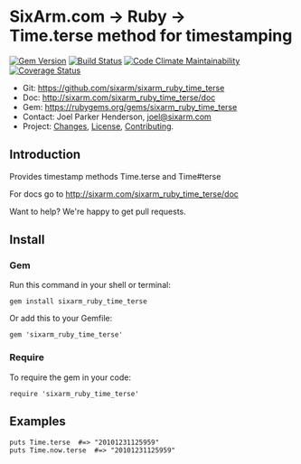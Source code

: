 # SixArm.com → Ruby → <br> Time.terse method for timestamping

<!--header-open-->

[![Gem Version](https://badge.fury.io/rb/sixarm_ruby_time_terse.svg)](http://badge.fury.io/rb/sixarm_ruby_time_terse)
[![Build Status](https://travis-ci.org/SixArm/sixarm_ruby_time_terse.png)](https://travis-ci.org/SixArm/sixarm_ruby_time_terse)
[![Code Climate Maintainability](https://api.codeclimate.com/v1/badges/3957f49740b14e5f09b1/maintainability)](https://codeclimate.com/github/SixArm/sixarm_ruby_time_terse/maintainability)
[![Coverage Status](https://coveralls.io/repos/SixArm/sixarm_ruby_time_terse/badge.svg?branch=master&service=github)](https://coveralls.io/github/SixArm/sixarm_ruby_time_terse?branch=master)

* Git: <https://github.com/sixarm/sixarm_ruby_time_terse>
* Doc: <http://sixarm.com/sixarm_ruby_time_terse/doc>
* Gem: <https://rubygems.org/gems/sixarm_ruby_time_terse>
* Contact: Joel Parker Henderson, <joel@sixarm.com>
* Project: [Changes](CHANGES.md), [License](LICENSE.md), [Contributing](CONTRIBUTING.md).

<!--header-shut-->


## Introduction

Provides timestamp methods Time.terse and Time#terse

For docs go to <http://sixarm.com/sixarm_ruby_time_terse/doc>

Want to help? We're happy to get pull requests.


<!--install-opent-->

## Install

### Gem

Run this command in your shell or terminal:

    gem install sixarm_ruby_time_terse

Or add this to your Gemfile:

    gem 'sixarm_ruby_time_terse'

### Require

To require the gem in your code:

    require 'sixarm_ruby_time_terse'

<!--install-shut-->


## Examples

    puts Time.terse  #=> "20101231125959"
    puts Time.now.terse  #=> "20101231125959"
